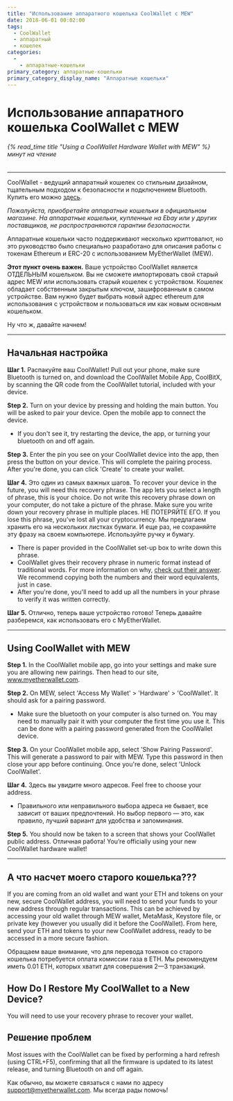 ```yaml
---
title: "Использование аппаратного кошелька CoolWallet с MEW"
date: 2018-06-01 00:02:00
tags:
  - CoolWallet
  - аппаратный
  - кошелек
categories:
  - 
    - аппаратные-кошельки
primary_category: аппаратные-кошельки
primary_category_display_name: "Аппаратные кошельки"
---
```


# __Использование аппаратного кошелька CoolWallet с MEW__
###### {% read_time title "Using a CoolWallet Hardware Wallet with MEW" %} минут на чтение
***

CoolWallet - ведущий аппаратный кошелек со стильным дизайном, тщательным подходом к безопасности и подключением Bluetooth. Купить его можно [здесь](https://www.coolwallet.io/product/coolwallet/).

*Пожалуйста, приобретайте аппаратные кошельки в официальном магазине. На аппаратные кошельки, купленные на Ebay или у других поставщиков, не распространяются гарантии безопасности.*

Аппаратные кошельки часто поддерживают несколько криптовалют, но это руководство было специально разработано для описания работы с токенам Ethereum и ERC-20 с использованием MyEtherWallet (MEW).

**Этот пункт очень важен.** Ваше устройство CoolWallet является ОТДЕЛЬНЫМ кошельком. Вы не сможете импортировать свой старый адрес MEW или использовать старый кошелек с устройством. Кошелек обладает собственным закрытым ключом, зашифрованным в самом устройстве. Вам нужно будет выбрать новый адрес ethereum для использования с устройством и пользоваться им как новым основным кошельком.

Ну что ж, давайте начнем!

***

## __Начальная настройка__

**Шаг 1.** Распакуйте ваш CoolWallet! Pull out your phone, make sure Bluetooth is turned on, and download the CoolWallet Mobile App, CoolBitX, by scanning the QR code from the CoolWallet tutorial, included with your device.

**Step 2.** Turn on your device by pressing and holding the main button. You will be asked to pair your device. Open the mobile app to  connect the device.
* If you don't see it, try restarting the device, the app, or turning your bluetooth on and off again.

**Step 3.** Enter the pin you see on your CoolWallet device into the app, then press the button on your device. This will complete the pairing process. After you're done, you can click 'Create' to create your wallet.

**Шаг 4.** Это один из самых важных шагов. To recover your device in the future, you will need this recovery phrase. The app lets you select a length of phrase, this is your choice. Do not write this recovery phrase down on your computer, do not take a picture of the phrase. Make sure you write down your recovery phrase in multiple places. НЕ ПОТЕРЯЙТЕ ЕГО. If you lose this phrase, you’ve lost all your cryptocurrency. Мы предлагаем хранить его на нескольких листках бумаги. И еще раз, не сохраняйте эту фразу на своем компьютере. Используйте ручку и бумагу.
* There is paper provided in the CoolWallet set-up box to write down this phrase.
* CoolWallet gives their recovery phrase in numeric format instead of traditional words. For more information on why, [check out their answer](https://help.coolwallet.io/article/73-why-is-the-seed-generated-from-coolwallet-s-in-numeric-format). We recommend copying both the numbers and their word equivalents, just in case.
* After you're done, you'll need to add up all the numbers in your phrase to verify it was written correctly.

**Шаг 5.** Отлично, теперь ваше устройство готово! Теперь давайте разберемся, как использовать его с MyEtherWallet.

***

## __Using CoolWallet with MEW__

**Step 1.** In the CoolWallet mobile app, go into your settings and make sure you are allowing new pairings. Then head to our site, www.myetherwallet.com.

**Step 2.** On MEW, select 'Access My Wallet' > 'Hardware' > 'CoolWallet'. It should ask for a pairing password.
* Make sure the bluetooth on your computer is also turned on. You may need to manually pair it with your computer the first time you use it. This can be done with a pairing password generated from the CoolWallet device.

**Step 3.** On your CoolWallet mobile app, select 'Show Pairing Password'. This will generate a password to pair with MEW. Type this password in then close your app before continuing. Once you're done, select 'Unlock CoolWallet'.

**Шаг 4.** Здесь вы увидите много адресов. Feel free to choose your address.
* Правильного или неправильного выбора адреса не бывает, все зависит от ваших предпочтений. Но выбор первого — это, как правило, лучший вариант для удобства и запоминания.

**Step 5.**  You should now be taken to a screen that shows your CoolWallet public address. Отличная работа! You’re officially using your new CoolWallet hardware wallet!

***

## __А что насчет моего старого кошелька???__

If you are coming from an old wallet and want your ETH and tokens on your new, secure CoolWallet address, you will need to send your funds to your new address through regular transactions. This can be achieved by accessing your old wallet through MEW wallet, MetaMask, Keystore file, or private key (however you usually did it before the CoolWallet). From here, send your ETH and tokens to your new CoolWallet address, ready to be accessed in a more secure fashion.

Обращаем ваше внимание, что для перевода токенов со старого кошелька потребуется оплата комиссии газа в ETH. Мы рекомендуем иметь 0.01 ETH, которых хватит для совершения 2—3 транзакций.

## __How Do I Restore My CoolWallet to a New Device?__

You will need to use your recovery phrase to recover your wallet.

## __Решение проблем__

Most issues with the CoolWallet can be fixed by performing a hard refresh (using CTRL+F5), confirming that all the firmware is updated to its latest release, and turning Bluetooth on and off again.

Как обычно, вы можете связаться с нами по адресу support@myetherwallet.com. Мы всегда рады помочь!